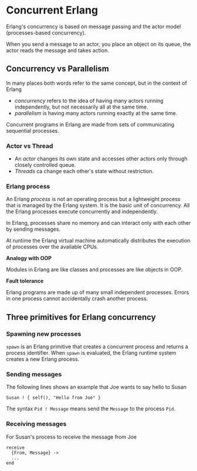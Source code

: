 # Concurrent Erlang

Erlang's concurrency is based on message passing and the actor model (processes-based concurrency).

When you send a message to an actor, you place an object on its queue, the actor reads the message
and takes action.

## Concurrency vs Parallelism
In many places both words refer to the same concept, but in the context of Erlang

- _concurrency_ refers to the idea of having many actors running independently, but not necessarily all at the same time.
- _parallelism_ is having many actors running exactly at the same time.

Concurrent programs in Erlang are made from sets of communicating sequential processes.

### Actor vs Thread
- An _actor_ changes its own state and accesses other actors only through closely controlled queue.
- _Threads_ ca change each other's state without restriction.

### Erlang process

An Erlang _process_ is not an operating process but a lightweight process that is managed by the Erlang system. It is the basic unit of concurrency. All the Erlang processes execute concurrently and independently.

In Erlang, processes share no memory and can interact only with each other by sending messages.

At runtime the Erlang virtual machine automatically distributes the execution of processes over the available CPUs.

**Analogy with OOP**

Modules in Erlang are like classes and processes are like objects in OOP.

**Fault tolerance**

Erlang programs are made up of many small independent processes. Errors in one process cannot accidentally crash another process.


## Three primitives for Erlang concurrency

### Spawning new processes
`spawn` is an Erlang primitive that creates a concurrent process and returns a process identifier. When `spawn` is evaluated, the Erlang runtime system creates a new Erlang process.

### Sending messages

The following lines shows an example that Joe wants to say hello to Susan

```
Susan ! { self(), "Hello from Joe" }
```

The syntax `Pid ! Message` means send the `Message` to the process `Pid`.

### Receiving messages

For Susan's process to receive the message from Joe

```
receive
  {From, Message} ->
  ...
end
```
